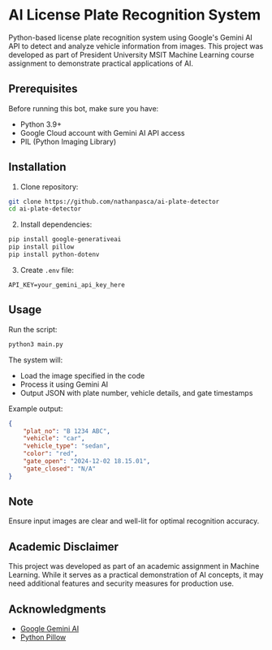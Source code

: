 # AI License Plate Recognition System
Python-based license plate recognition system using Google's Gemini AI API to detect and analyze vehicle information from images. This project was developed as part of President University MSIT Machine Learning course assignment to demonstrate practical applications of AI.

## Prerequisites
Before running this bot, make sure you have:
- Python 3.9+
- Google Cloud account with Gemini AI API access
- PIL (Python Imaging Library)

## Installation
1. Clone repository:
```bash
git clone https://github.com/nathanpasca/ai-plate-detector
cd ai-plate-detector
```

2. Install dependencies:
```bash
pip install google-generativeai
pip install pillow
pip install python-dotenv
```

3. Create `.env` file:
```env
API_KEY=your_gemini_api_key_here
```

## Usage
Run the script:
```bash
python3 main.py
```

The system will:
- Load the image specified in the code
- Process it using Gemini AI
- Output JSON with plate number, vehicle details, and gate timestamps

Example output:
```json
{
    "plat_no": "B 1234 ABC",
    "vehicle": "car",
    "vehicle_type": "sedan",
    "color": "red",
    "gate_open": "2024-12-02 18.15.01",
    "gate_closed": "N/A"
}
```

## Note
Ensure input images are clear and well-lit for optimal recognition accuracy.

## Academic Disclaimer

This project was developed as part of an academic assignment in Machine Learning. While it serves as a practical demonstration of AI concepts, it may need additional features and security measures for production use.

## Acknowledgments
- [Google Gemini AI](https://ai.google.dev/)
- [Python Pillow](https://python-pillow.org/)
